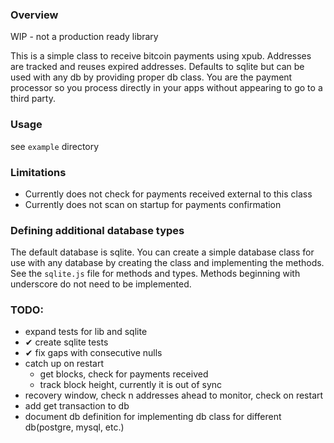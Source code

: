 ### Overview

WIP - not a production ready library

This is a simple class to receive bitcoin payments using xpub.  Addresses are tracked
and reuses expired addresses.  Defaults to sqlite but can be used with any db by providing
proper db class.  You are the payment processor so you process directly in your apps without
appearing to go to a third party.

### Usage

see `example` directory

### Limitations

* Currently does not check for payments received external to this class
* Currently does not scan on startup for payments confirmation

### Defining additional database types

The default database is sqlite.  You can create a simple database class for use with any database by creating the class and implementing the methods.  See the `sqlite.js` file for methods and types.  Methods beginning with underscore do not need to be implemented.

### TODO:

* expand tests for lib and sqlite
* ✔ create sqlite tests
* ✔ fix gaps with consecutive nulls
* catch up on restart
    * get blocks, check for payments received
    * track block height, currently it is out of sync
* recovery window, check n addresses ahead to monitor, check on restart
* add get transaction to db
* document db definition for implementing db class for different db(postgre, mysql, etc.)

 